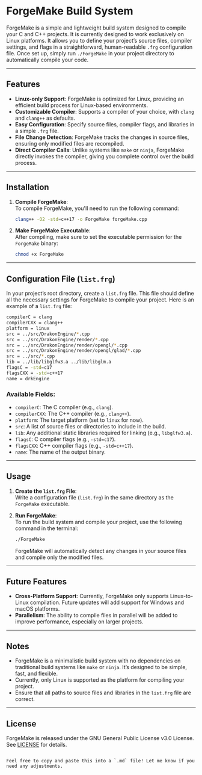 # ForgeMake Build System

ForgeMake is a simple and lightweight build system designed to compile your C and C++ projects. It is currently designed to work exclusively on Linux platforms. It allows you to define your project’s source files, compiler settings, and flags in a straightforward, human-readable `.frg` configuration file. Once set up, simply run `./ForgeMake` in your project directory to automatically compile your code.

---

## Features

- **Linux-only Support**: ForgeMake is optimized for Linux, providing an efficient build process for Linux-based environments.
- **Customizable Compiler**: Supports a compiler of your choice, with `clang` and `clang++` as defaults.
- **Easy Configuration**: Specify source files, compiler flags, and libraries in a simple `.frg` file.
- **File Change Detection**: ForgeMake tracks the changes in source files, ensuring only modified files are recompiled.
- **Direct Compiler Calls**: Unlike systems like `make` or `ninja`, ForgeMake directly invokes the compiler, giving you complete control over the build process.

---

## Installation

1. **Compile ForgeMake**:  
   To compile ForgeMake, you'll need to run the following command:

   ```bash
   clang++ -O2 -std=c++17 -o ForgeMake forgeMake.cpp
   ```

2. **Make ForgeMake Executable**:  
   After compiling, make sure to set the executable permission for the `ForgeMake` binary:

   ```bash
   chmod +x ForgeMake
   ```

---

## Configuration File (`list.frg`)

In your project’s root directory, create a `list.frg` file. This file should define all the necessary settings for ForgeMake to compile your project. Here is an example of a `list.frg` file:

```bash
compilerC = clang
compilerCXX = clang++
platform = linux
src = ../src/DrakonEngine/*.cpp
src = ../src/DrakonEngine/render/*.cpp
src = ../src/DrakonEngine/render/opengl/*.cpp
src = ../src/DrakonEngine/render/opengl/glad/*.cpp
src = ../src/*.cpp
lib = ../lib/libglfw3.a ../lib/libglm.a
flagsC = -std=c17
flagsCXX = -std=c++17
name = drkEngine
```

### Available Fields:
- `compilerC`: The C compiler (e.g., `clang`).
- `compilerCXX`: The C++ compiler (e.g., `clang++`).
- `platform`: The target platform (set to `linux` for now).
- `src`: A list of source files or directories to include in the build.
- `lib`: Any additional static libraries required for linking (e.g., `libglfw3.a`).
- `flagsC`: C compiler flags (e.g., `-std=c17`).
- `flagsCXX`: C++ compiler flags (e.g., `-std=c++17`).
- `name`: The name of the output binary.

---

## Usage

1. **Create the `list.frg` File**:  
   Write a configuration file (`list.frg`) in the same directory as the `ForgeMake` executable.

2. **Run ForgeMake**:  
   To run the build system and compile your project, use the following command in the terminal:

   ```bash
   ./ForgeMake
   ```

   ForgeMake will automatically detect any changes in your source files and compile only the modified files.

---

## Future Features

- **Cross-Platform Support**: Currently, ForgeMake only supports Linux-to-Linux compilation. Future updates will add support for Windows and macOS platforms.
- **Parallelism**: The ability to compile files in parallel will be added to improve performance, especially on larger projects.

---

## Notes

- ForgeMake is a minimalistic build system with no dependencies on traditional build systems like `make` or `ninja`. It’s designed to be simple, fast, and flexible.
- Currently, only Linux is supported as the platform for compiling your project.
- Ensure that all paths to source files and libraries in the `list.frg` file are correct.

--- 

## License

ForgeMake is released under the GNU General Public License v3.0 License. See [LICENSE](./LICENSE) for details.
```

Feel free to copy and paste this into a `.md` file! Let me know if you need any adjustments.